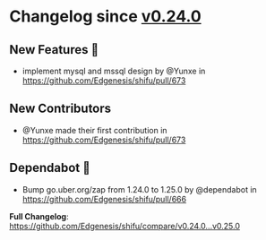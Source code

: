 # Changelog since [v0.24.0](https://github.com/Edgenesis/shifu/releases/tag/v0.24.0)

## New Features 🎉
* implement mysql and mssql design by @Yunxe in https://github.com/Edgenesis/shifu/pull/673

## New Contributors
* @Yunxe made their first contribution in https://github.com/Edgenesis/shifu/pull/673

## Dependabot 🤖
* Bump go.uber.org/zap from 1.24.0 to 1.25.0 by @dependabot in https://github.com/Edgenesis/shifu/pull/666


**Full Changelog**: https://github.com/Edgenesis/shifu/compare/v0.24.0...v0.25.0